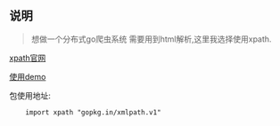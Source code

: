 ## 说明
> 想做一个分布式go爬虫系统
需要用到html解析,这里我选择使用xpath.

[xpath官网](http://gopkg.in/xmlpath.v1)  

[使用demo](https://studygolang.com/articles/4217)

包使用地址: 
```
    import xpath "gopkg.in/xmlpath.v1"
```